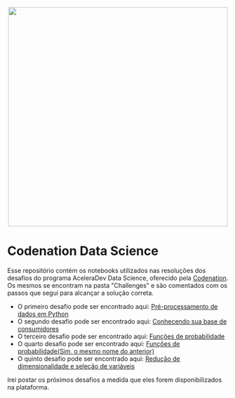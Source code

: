 <p align="center">
<img src="https://s3-us-west-1.amazonaws.com/acceleration-assets-highway/ds-online-1/social-image.jpg" width="500">
</p>

# Codenation Data Science

Esse repositório contém os notebooks utilizados nas resoluções dos desafios do programa AceleraDev Data Science, oferecido pela [Codenation](https://www.codenation.dev/). Os mesmos se encontram na pasta "Challenges" e são comentados com os passos que segui para alcançar a solução correta.

* O primeiro desafio pode ser encontrado aqui: [Pré-processamento de dados em Python](https://github.com/olavomendes/codenation-data-science/blob/master/challenges/challenge_1.ipynb)
* O segundo desafio pode ser encontrado aqui: [Conhecendo sua base de consumidores](https://github.com/olavomendes/codenation-data-science/blob/master/challenges/challenge_2.ipynb)
* O terceiro desafio pode ser encontrado aqui: [Funções de probabilidade](https://github.com/olavomendes/codenation-data-science/blob/master/challenges/challenge_3.ipynb)
* O quarto desafio pode ser encontrado aqui: [Funções de probabilidade(Sim, o mesmo nome do anterior)](https://github.com/olavomendes/codenation-data-science/blob/master/challenges/challenge_4.ipynb)
* O quinto desafio pode ser encontrado aqui: [Redução de dimensionalidade e seleção de variáveis](https://github.com/olavomendes/codenation-data-science/blob/master/challenges/challenge_5.ipynb)

Irei postar os próximos desafios a medida que eles forem disponibilizados na plataforma.
